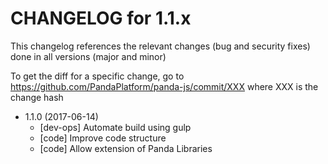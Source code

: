 CHANGELOG for 1.1.x
===================

This changelog references the relevant changes (bug and security fixes) done
in all versions (major and minor)

To get the diff for a specific change, go to https://github.com/PandaPlatform/panda-js/commit/XXX where
XXX is the change hash

* 1.1.0 (2017-06-14)
  * [dev-ops] Automate build using gulp
  * [code] Improve code structure
  * [code] Allow extension of Panda Libraries
